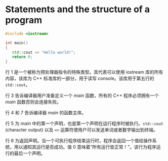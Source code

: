 # Statements and the structure of a program

```cpp
#include <iostream>

int main()
{
   std::cout << "Hello world!";
   return 0;
}
```

行 1 是一个被称为预处理器指令的特殊类型。其代表可以使用 iostream 库的所有内容，该库为 C++ 标准库的一部分，用于读写 console。该库用于第五行的 `std::cout`。

行 3 告诉编译器用户准备定义一个 _main_ 函数，所有的 C++ 程序必须拥有一个 _main_ 函数否则会连接失败。

行 4 和 7 告诉编译器 _main_ 的函数主体。

行 5 为 _main_ 中的第一个声明，也是第一个声明在运行程序时被执行。`std::cout` (character output) 以及 `<<` 运算符使用户可以发送单词或者数字输出到终端。

行 6 为返回声明。当一个可执行程序结束运行时，程序会返回一个值给操作系统，用以通知其运行是否成功。值 0 意味着“所有运行皆正常！”。该行为程序运行的最后一个声明。
